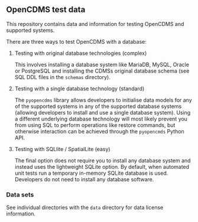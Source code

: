 ## OpenCDMS test data

This repository contains data and information for testing OpenCDMS and supported systems.

There are three ways to test OpenCDMS with a database:
1. Testing with original database technologies (complex)

    This involves installing a database system like MariaDB, MySQL, Oracle or PostgreSQL and installing the CDMSs original database schema (see SQL DDL files in the `schemas` directory).
    
2. Testing with a single database technology (standard)

    The `pyopencdms` library allows developers to initialise data models for any of the supported systems in any of the supported database systems (allowing developers to install and use a single database system). Using a different underlying database technology will most likely prevent you from using SQL to perform operations like restore commands, but otherwise interaction can be achieved through the `pyopencmds` Python API.

3. Testing with SQLlite / SpatialLite (easy)

    The final option does not require you to install any database system and instead uses the lightweight SQLite option. By default, when automated unit tests run a temporary in-memory SQLite database is used. Developers do not need to install any database software.


### Data sets

See individual directories with the `data` directory for data license information.
